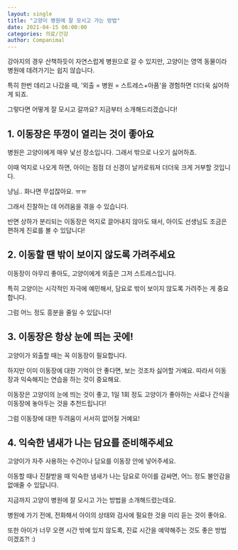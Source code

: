```yaml
---
layout: single
title: "고양이 병원에 잘 모시고 가는 방법"
date: 2021-04-15 06:00:00
categories: 의료/건강
author: Companimal
---
```


강아지의 경우 산책하듯이 자연스럽게 병원으로 갈 수 있지만, 고양이는 영역 동물이라 병원에 데려가기는 쉽지 않습니다.

특히 한번 데리고 나갔을 때, '외출 = 병원 = 스트레스+아픔'을 경험하면 더더욱 싫어하게 되죠.

그렇다면 어떻게 잘 모시고 갈까요? 지금부터 소개해드리겠습니다!

## 1. 이동장은 뚜껑이 열리는 것이 좋아요

병원은 고양이에게 매우 낯선 장소입니다. 그래서 밖으로 나오기 싫어하죠.

이때 억지로 나오게 하면, 아이는 점점 더 신경이 날카로워져 더더욱 크게 거부할 것입니다.

냥님.. 화나면 무섭잖아요. ㅠㅠ

그래서 진찰하는 데 어려움을 겪을 수 있습니다.

반면 상하가 분리되는 이동장은 억지로 끌어내지 않아도 돼서, 아이도 선생님도 조금은 편하게 진료를 볼 수 있답니다!

## 2. 이동할 땐 밖이 보이지 않도록 가려주세요

이동장이 아무리 좋아도, 고양이에게 외출은 그저 스트레스입니다.

특히 고양이는 시각적인 자극에 예민해서, 담요로 밖이 보이지 않도록 가려주는 게 중요합니다.

그럼 어느 정도 흥분을 줄일 수 있답니다!

## 3. 이동장은 항상 눈에 띄는 곳에!

고양이가 외출할 때는 꼭 이동장이 필요합니다.

하지만 이미 이동장에 대한 기억이 안 좋다면, 보는 것조차 싫어할 거예요. 따라서 이동장과 익숙해지는 연습을 하는 것이 중요해요.

이동장은 고양이의 눈에 띄는 것이 좋고, 1일 1회 정도 고양이가 좋아하는 사료나 간식을 이동장에 놓아두는 것을 추천드립니다!

그럼 이동장에 대한 두려움이 서서히 없어질 거예요!

## 4. 익숙한 냄새가 나는 담요를 준비해주세요

고양이가 자주 사용하는 수건이나 담요를 이동장 안에 넣어주세요.

이동할 때나 진찰받을 때 익숙한 냄새가 나는 담요로 아이를 감싸면, 어느 정도 불안감을 없애줄 수 있답니다.

지금까지 고양이 병원에 잘 모시고 가는 방법을 소개해드렸는데요.

병원에 가기 전에, 전화해서 아이의 상태와 검사에 필요한 것을 미리 듣는 것이 좋아요.

또한 아이가 너무 오랜 시간 밖에 있지 않도록, 진료 시간을 예약해주는 것도 좋은 방법이겠죠?! :)
